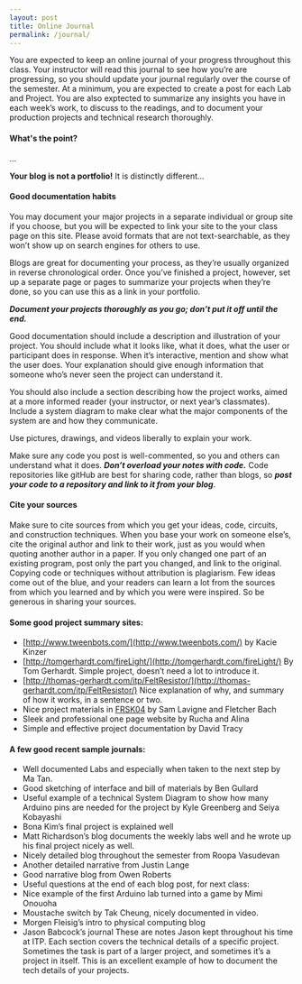 ```yaml
---
layout: post
title: Online Journal
permalink: /journal/
---
```


You are expected to keep an online journal of your progress throughout this class.  Your instructor will read this journal to see how you’re are progressing, so you should update your journal regularly over the course of the semester. At a minimum, you are expected to create a post for each Lab and Project. You are also exptected to summarize any insights you have in each week’s work, to discuss to the readings, and to document your production projects and technical research thoroughly.

#### What's the point?

... 

**Your blog is not a portfolio!** It is distinctly different...

#### Good documentation habits

You may document your major projects in a separate individual or group site if you choose, but you will be expected to link your site to the your class page on this site. Please avoid formats that are not text-searchable, as they won’t show up on search engines for others to use.

Blogs are great for documenting your process, as they’re usually organized in reverse chronological order. Once you’ve finished a project, however, set up a separate page or pages to summarize your projects when they’re done, so you can use this as a link in your portfolio.

***Document your projects thoroughly as you go; don’t put it off until the end.***

Good documentation should include a description and illustration of your project. You should include what it looks like, what it does, what the user or participant does in response. When it’s interactive, mention and show what the user does. Your explanation should give enough information that someone who’s never seen the project can  understand it.

You should also include a section describing how the project works, aimed at a more informed reader (your instructor, or next year’s classmates). Include a system diagram to make clear what the major components of the system are and how they communicate.

Use pictures, drawings, and videos liberally to explain your work.

Make sure any code you post is well-commented, so you and others can understand what it does. ***Don’t overload your notes with code.*** Code repositories like gitHub are best for sharing code, rather than blogs, so ***post your code to a repository and link to it from your blog***.


#### Cite your sources

Make sure to cite sources from which you get your ideas, code, circuits, and construction techniques. When you base your work on someone else’s, cite the original author and link to their work, just as you would when quoting another author in a paper. If you only changed one part of an existing program, post only the part you changed, and link to the original. Copying code or techniques without attribution is plagiarism.  Few ideas come out of the blue, and your readers can learn a lot from the sources from which you learned and by which you were were inspired. So be generous in sharing your sources.


#### Some good project summary sites:

+ [http://www.tweenbots.com/](http://www.tweenbots.com/) by Kacie Kinzer
+ [http://tomgerhardt.com/fireLight/](http://tomgerhardt.com/fireLight/) By Tom Gerhardt. Simple project, doesn’t need a lot to introduce it.
+ [http://thomas-gerhardt.com/itp/FeltResistor/](http://thomas-gerhardt.com/itp/FeltResistor/) Nice explanation of why, and summary of how it works, in a sentence or two.
+ Nice project materials in [FRSK04](http://frsk04.com/) by Sam Lavigne and Fletcher Bach
+ Sleek and professional one page website by Rucha and Alina
+ Simple and effective project documentation by David Tracy


#### A few good recent sample journals:

+ Well documented Labs and especially when taken to the next step by Ma Tan.
+ Good sketching of interface and bill of materials by Ben Gullard
+ Useful example of a technical System Diagram to show how many Arduino pins are needed for the project by Kyle Greenberg and Seiya Kobayashi
+ Bona Kim’s final project is explained well
+ Matt Richardson’s blog documents the weekly labs well and he wrote up his final project nicely as well.
+ Nicely detailed blog throughout the semester from Roopa Vasudevan
+ Another detailed narrative from Justin Lange
+ Good narrative blog from Owen Roberts
+ Useful questions at the end of each blog post, for next class:
+ Nice example of the first Arduino lab turned into a game by Mimi Onouoha
+ Moustache switch by Tak Cheung, nicely documented in video.
+ Morgen Fleisig’s intro to physical computing blog
+ Jason Babcock’s journal These are notes Jason kept throughout his time at ITP. Each section covers the technical details of a specific project. Sometimes the task is part of a larger project, and sometimes it’s a project in itself. This is an excellent example of how to document the tech details of your projects.